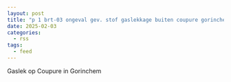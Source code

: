 ```yaml
---
layout: post
title: "p 1 brt-03 ongeval gev. stof gaslekkage buiten coupure gorinchem 189493 188132"
date: 2025-02-03
categories: 
  - rss
tags: 
  - feed
---
```


Gaslek op Coupure in Gorinchem
